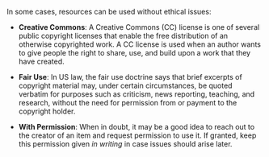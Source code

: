 In some cases, resources can be used without ethical issues:


- **Creative Commons**: A Creative Commons (CC) license is one of several public copyright licenses that enable the free distribution of an otherwise copyrighted work. A CC license is used when an author wants to give people the right to share, use, and build upon a work that they have created.

- **Fair Use**: In US law, the fair use doctrine says that brief excerpts of copyright material may, under certain circumstances, be quoted verbatim for purposes such as criticism, news reporting, teaching, and research, without the need for permission from or payment to the copyright holder.

- **With Permission**: When in doubt, it may be a good idea to reach out to the creator of an item and request permission to use it. If granted, keep this permission given *in writing* in case issues should arise later.
